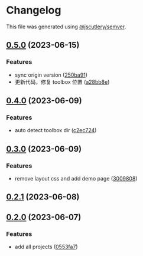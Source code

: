 # Changelog

This file was generated using [@jscutlery/semver](https://github.com/jscutlery/semver).

## [0.5.0](https://github.com/worldprinter/lowcode/compare/v0.4.0...v0.5.0) (2023-06-15)


### Features

* sync origin version ([250ba91](https://github.com/worldprinter/lowcode/commit/250ba91f5e54af3a74665e3dbb68128549e727c2))
* 更新代码，修复 toolbox 位置 ([a28bb8e](https://github.com/worldprinter/lowcode/commit/a28bb8e0af9b6cb68afd2f0ba9f53c504a3716f0))

## [0.4.0](https://github.com/worldprinter/lowcode/compare/v0.3.0...v0.4.0) (2023-06-09)

### Features

-   auto detect toolbox
    dir ([c2ec724](https://github.com/worldprinter/lowcode/commit/c2ec72438774cfdb4ddbb6550767b17ecde14b21))

## [0.3.0](https://github.com/worldprinter/lowcode/compare/v0.2.1...v0.3.0) (2023-06-09)

### Features

-   remove layout css and add demo
    page ([3009808](https://github.com/worldprinter/lowcode/commit/300980840332105cf953ec04bbbf69bc485aa323))

## [0.2.1](https://github.com/worldprinter/lowcode/compare/v0.2.0...v0.2.1) (2023-06-08)

## [0.2.0](https://github.com/worldprinter/lowcode/compare/v0.1.0...v0.2.0) (2023-06-07)

### Features

-   add all projects ([0553fa7](https://github.com/worldprinter/lowcode/commit/0553fa7926f4c9058df2a36cfb656d11de3bb5da))
